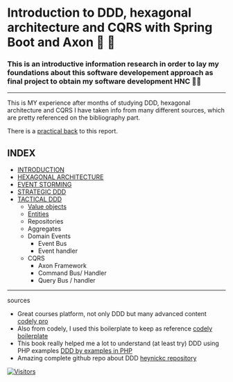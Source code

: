 # Introduction to DDD, hexagonal architecture and CQRS with Spring Boot and Axon  👶 📖

### This is an introductive information research in order to lay my foundations about this software developement approach as final project to obtain my software development HNC 👨‍🎓
-----
This is MY experience after months of studying DDD, hexagonal architecture and CQRS
I have taken info from many different sources, which are pretty referenced on the bibliography part.

There is a [practical back](https://github.com/jmiquis/TFG-DDD-demo) to this report. 


INDEX
-----


- [INTRODUCTION](https://jmiquis.github.io/TFG-DDD-Theoretical/introduction)
- [HEXAGONAL ARCHITECTURE](https://jmiquis.github.io/TFG-DDD-Theoretical/hexagonal-architecture)
- [EVENT STORMING](https://jmiquis.github.io/TFG-DDD-Theoretical/event-storm)
- [STRATEGIC DDD](https://jmiquis.github.io/TFG-DDD-Theoretical/strategic-DDD)
- [TACTICAL DDD](https://jmiquis.github.io/TFG-DDD-Theoretical/tactical-DDD)
    - [Value objects](https://jmiquis.github.io/TFG-DDD-Theoretical/value-objects)
    - [Entities](https://jmiquis.github.io/TFG-DDD-Theoretical/entites)
    - Repositories
    - Aggregates
    - Domain Events
      - Event Bus
      - Event handler
    - CQRS
      - Axon Framework
      - Command Bus/ Handler
      - Query Bus / handler    

-----

sources

- Great courses platform, not only DDD but many advanced content [codely pro](https://codely.com/)
- Also from codely, I used this boilerplate to keep as reference [codely boilerplate](https://github.com/CodelyTV/java-ddd-skeleton)
- This book really helped me a lot to understand (at least try) DDD using PHP examples [DDD by examples in PHP](https://www.amazon.es/Domain-Driven-Design-PHP-Carlos-Buenosvinos/dp/1787284948)
- Amazing complete github repo about DDD [heynickc repository](https://github.com/heynickc/awesome-ddd)

[![Visitors](https://api.visitorbadge.io/api/visitors?path=https%3A%2F%2Fgithub.com%2Fjmiquis%2FTFG-Theoretical&countColor=%23263759)](https://visitorbadge.io/status?path=https%3A%2F%2Fgithub.com%2Fjmiquis%2FTFG-Theoretical)
